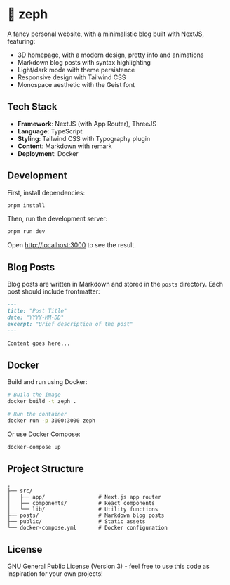 # 🌙 zeph

A fancy personal website, with a minimalistic blog built with NextJS, featuring:
- 3D homepage, with a modern design, pretty info and animations
- Markdown blog posts with syntax highlighting
- Light/dark mode with theme persistence
- Responsive design with Tailwind CSS
- Monospace aesthetic with the Geist font

## Tech Stack

- **Framework**: NextJS (with App Router), ThreeJS
- **Language**: TypeScript
- **Styling**: Tailwind CSS with Typography plugin
- **Content**: Markdown with remark
- **Deployment**: Docker

## Development

First, install dependencies:

```bash
pnpm install
```

Then, run the development server:

```bash
pnpm run dev
```

Open [http://localhost:3000](http://localhost:3000) to see the result.

## Blog Posts

Blog posts are written in Markdown and stored in the `posts` directory. Each post should include frontmatter:

```markdown
---
title: "Post Title"
date: "YYYY-MM-DD"
excerpt: "Brief description of the post"
---

Content goes here...
```

## Docker

Build and run using Docker:

```bash
# Build the image
docker build -t zeph .

# Run the container
docker run -p 3000:3000 zeph
```

Or use Docker Compose:

```bash
docker-compose up
```

## Project Structure

```
.
├── src/
│   ├── app/                 # Next.js app router
│   ├── components/          # React components
│   └── lib/                 # Utility functions
├── posts/                   # Markdown blog posts
├── public/                  # Static assets
└── docker-compose.yml       # Docker configuration
```

## License

GNU General Public License (Version 3) - feel free to use this code as inspiration for your own projects!
